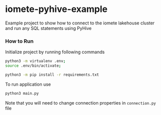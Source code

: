 # iomete-pyhive-example

Example project to show how to connect to the iomete lakehouse cluster and run any SQL statements using PyHive


### How to Run

Initialize project by running following commands
```bash
python3 -m virtualenv .env;
source .env/bin/activate;

python3 -m pip install -r requirements.txt
```

To run application use
```bash
python3 main.py
```

Note that you will need to change connection properties in `connection.py` file